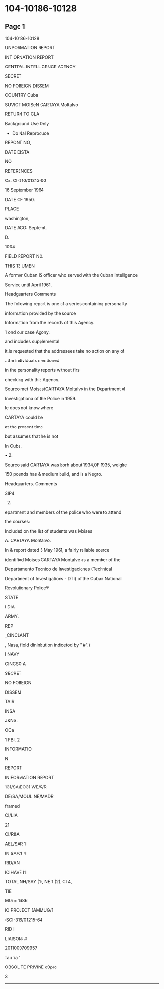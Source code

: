 # 104-10186-10128

## Page 1

104-10186-10128

UNPORMATION REPORT

INT ORNATION REPORT

CENTRAL INTELLIGENCE AGENCY

SECRET

NO FOREIGN DISSEM

COUNTRY Cuba

SUVICT MOISeN CARTAYA Moltalvo

RETURN TO CLA

Background Use Only

* Do Nal Reproduce

REPONT NO,

DATE DISTA

NO

REFERENCES

Cs. CI-316/01215-66

16 September 1964

DATE OF 1950.

PLACE

washington,

DATE ACO: Septemt.

D.

1964

FIELD REPORT NO.

THIS 13 UMEN

A formor Cuban IS officer who served with the Cuban Intelligence

Service until April 1961.

Headguarters Comments

The following report is one of a series containing personality

information provided by the source

Information from the records of this Agency.

1 ond our case Agony.

and includes supplemental

it.ls requested that the addressees take no action on any of

..the individuals mentioned

in the personality reports without firs

checking with this Agency.

Sourco met MoisestCARTAYA Moltalvo in the Department ol

Investigationa of the Police in 1959.

le does not know where

CARTAYA could be

at the present time

but assumes that he is not

In Cuba.

• 2.

Sourco said CARTAYA was borh about 1934,0F 1935, weighe

150 pounds has & medium build, and is a Negro.

Headquarters. Comments

3IP4

2.

epartment and members of the police who were to attend

the courses:

Included on the list of students was Moises

A. CARTAYA Montalvo.

In & report dated 3 May 1961, a fairly rellable source

identifiod Moises CARTAYA Montalve as a member of the

Departamento Tecnico de Investigaciones (Technical

Department of Investigations - DTI) of the Cuban National

Revolutionary Police®

STATE

I DIA

ARMY.

REP

_CINCLANT

, Nasa, fiold dininbution indicetod by " #".)

I NAVY

CINCSO A

SECRET

NO FOREIGN

DISSEM

TAIR

INSA

J&NS.

OCa

1 FBI. 2

INFORMATIO

N

REPORT

INIFORMATION REPORT

131/SA/EO31 WE/5/R

DE/SA/MOUL NE/MADR

framed

CI/LIA

21

CI/R&A

AEL/SAR 1

IN SA/CI 4

RID/AN

ICIHAVE I1

TOTAL NH/SAY (1), NE 1 (2), CI 4,

TIE

M0i = 1686

iO PROJECT (AMMUG/1

:SCI-316/01215-64

RID I

LIAISON: #

2011000709957

тач та 1

OBSOLITE PRIVINE e9pre

3

---

